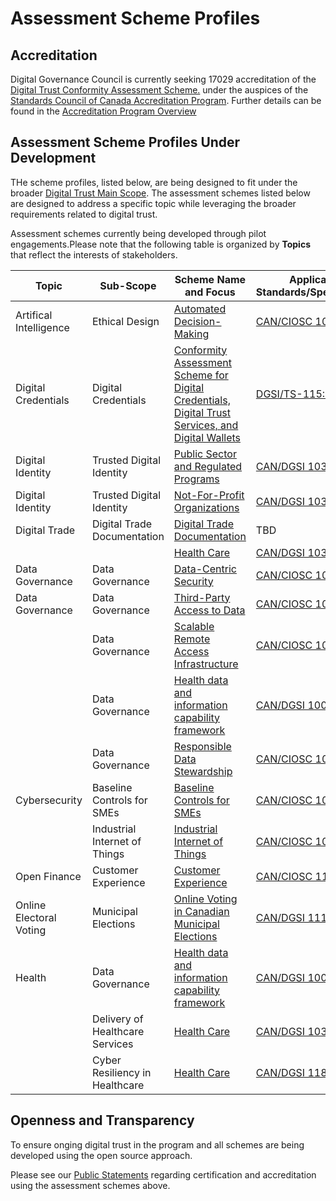 # Assessment Scheme Profiles

## Accreditation

Digital Governance Council is currently seeking 17029 accreditation of the [Digital Trust Conformity Assessment Scheme.](digital-trust-main-scope.md) under the auspices of the [Standards Council of Canada Accreditation Program](https://www.scc.ca/en/accreditation). Further details can be found in the [Accreditation Program Overview](https://www.scc.ca/en/about-scc/publications/exigences-et-procedures-accreditation/accreditation-services-accreditation-program-overview)

## Assessment Scheme Profiles Under Development

THe scheme profiles, listed below, are being designed to fit under the broader [Digital Trust Main Scope](./digital-trust-main-scope.md). The assessment schemes listed below are designed to address a specific topic while leveraging the broader requirements related to  digital trust.

Assessment schemes currently being developed through pilot engagements.Please note that the following table is organized by **Topics** that reflect the interests of stakeholders.

|Topic|Sub-Scope|Scheme Name and Focus|Applicable Standards/Specification||
|---|---|---|---|---|
|Artifical Intelligence|Ethical Design|[Automated Decision-Making](./ethical-design-and-automated-decision.md)|[CAN/CIOSC 101](https://ciostrategycouncil.com/standards/find-a-standard/standards-in-automated-decision-systems-ai/cisoc101/)|
|Digital Credentials|Digital Credentials|[Conformity Assessment Scheme for Digital Credentials, Digital Trust Services, and Digital Wallets](https://github.com/dgc-cgn/CAS-Digital-Credentials)|[DGSI/TS-115:2023](https://dgc-cgn.org/standards/find-a-standard/standards-in-digital-credentials/digital-credentials/)|
|Digital Identity|Trusted Digital Identity|[Public Sector and Regulated Programs](./digid-pubsec-reg-programs/digid-pubsec-reg-programs.md)|[CAN/DGSI 103-1:2023](https://ciostrategycouncil.com/standards/find-a-standard/standards-in-digital-trust/digital-trust-fundamentals/)|
|Digital Identity|Trusted Digital Identity|[Not-For-Profit Organizations](./digid-pubsec-reg-programs/digid-not-for-profit.md)|[CAN/DGSI 103-1:2023](https://ciostrategycouncil.com/standards/find-a-standard/standards-in-digital-trust/digital-trust-fundamentals/)|
|Digital Trade|Digital Trade Documentation|[Digital Trade Documentation](digital-trade-documentation.md)|TBD|
|||[Health Care](./digid-pubsec-reg-programs/digid-pubsec-reg-programs.md#health-care)|[CAN/DGSI 103-2:2021](https://ciostrategycouncil.com/standards/find-a-standard/standards-in-digital-trust/digital-trust/)|
|Data Governance|Data Governance|[Data-Centric Security](./data-governance-profile.md#data-centric-security)|[CAN/CIOSC 100-1](https://ciostrategycouncil.com/standards/find-a-standard/standards-in-data-governance/data-centric-security/)|
|Data Governance|Data Governance|[Third-Party Access to Data](third-party-access-to-data.md)|[CAN/CIOSC 100-2](https://dgc-cgn.org/standards/find-a-standard/standards-in-data-governance/third-party-access-to-data/)|
||Data Governance|[Scalable Remote Access Infrastructure](./data-governance-profile.md#scalable-remote-access-infrastructure)|[CAN/CIOSC 100-4](https://ciostrategycouncil.com/standards/find-a-standard/standards-in-data-governance/remote-access-infrastructure/)|
||Data Governance|[Health data and information capability framework](./data-governance-profile.md#health-data-information-capability-framework)|[CAN/DGSI 100-5](https://dgc-cgn.org/standards/find-a-standard/standards-in-health-data/health-data-framework/)|
||Data Governance|[Responsible Data Stewardship](./responsible-data-stewardship.md)|[CAN/CIOSC 100-7](https://ciostrategycouncil.com/standards/find-a-standard/standards-in-data-governance/responsible-data-stewardship/)|
|Cybersecurity|Baseline Controls for SMEs|[Baseline Controls for SMEs](./baseline-cybersecurity-controls.md)|[CAN/CIOSC 104](./baseline-cybersecurity-controls.md)
||Industrial Internet of Things|[Industrial Internet of Things](./industrial-internet-of-things.md)|[CAN/CIOSC 105](https://ciostrategycouncil.com/standards/find-a-standard/standards-in-cybersecurity/cybersecurity-iiot/)
|Open Finance|Customer Experience|[Customer Experience](./open-finance-profile.md)|[CAN/CIOSC 110-1](https://ciostrategycouncil.com/standards/find-a-standard/standards-in-open-finance/can-ciosc-110-1-open-finance-part-1-customer-experience/)|
|Online Electoral Voting|Municipal Elections|[Online Voting in Canadian Municipal Elections](./online-voting.md)|[CAN/DGSI 111-X:202X](https://dgc-cgn.org/standards/find-a-standard/standards-in-online-electoral-voting-2/can-ciosc-111-x202x-online-electoral-voting/)|
|Health|Data Governance|[Health data and information capability framework](./data-governance-profile.md#health-data-information-capability-framework)|[CAN/DGSI 100-5](https://dgc-cgn.org/standards/find-a-standard/standards-in-health-data/health-data-framework/)|
||Delivery of Healthcare Services|[Health Care](./digid-pubsec-reg-programs/digid-pubsec-reg-programs.md#health-care)|[CAN/DGSI 103-2:2012](https://ciostrategycouncil.com/standards/find-a-standard/standards-in-digital-trust/digital-trust/)|
||Cyber Resiliency in Healthcare|[Health Care](./digid-pubsec-reg-programs/digid-pubsec-reg-programs.md#health-care)|[CAN/DGSI 118](https://dgc-cgn.org/standards/find-a-standard/standards-in-cybersecurity/cyber-resiliency-healthcare/)|

## Openness and Transparency

To ensure onging digital trust in the program and all schemes are being developed using the open source approach.

Please see our [Public Statements](/public-information/README.md) regarding certification and accreditation using the assessment schemes above.
